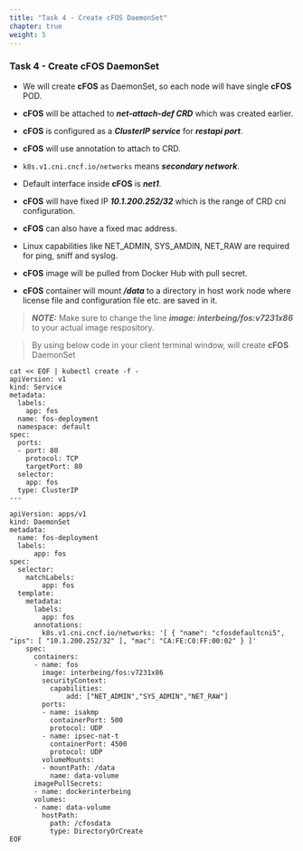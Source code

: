 ```yaml
---
title: "Task 4 - Create cFOS DaemonSet"
chapter: true
weight: 5
---
```


### Task 4 - Create cFOS DaemonSet

* We will create **cFOS** as DaemonSet, so each node will have single **cFOS** POD.

* **cFOS** will be attached to ***net-attach-def CRD*** which was created earlier.

* **cFOS** is configured as a ***ClusterIP service*** for ***restapi port***.

* **cFOS** will use annotation to attach to CRD. 

* `k8s.v1.cni.cncf.io/networks` means ***secondary network***.

* Default interface inside **cFOS** is ***net1***.

* **cFOS** will have fixed IP ***10.1.200.252/32*** which is the range of CRD cni configuration.

* **cFOS** can also have a fixed mac address.

* Linux capabilities like NET_ADMIN, SYS_AMDIN, NET_RAW are required for ping, sniff and syslog.

* **cFOS** image will be pulled from Docker Hub with pull secret.

* **cFOS** container will mount ***/data*** to a directory in host work node where license file and configuration file etc. are saved in it.

> **_NOTE:_** Make sure to change the line ***image: interbeing/fos:v7231x86*** to your actual image respository.

> By using below code in your client terminal window, will create **cFOS** DaemonSet

```
cat << EOF | kubectl create -f - 
apiVersion: v1
kind: Service
metadata:
  labels:
    app: fos
  name: fos-deployment
  namespace: default
spec:
  ports:
  - port: 80
    protocol: TCP
    targetPort: 80
  selector:
    app: fos
  type: ClusterIP
---

apiVersion: apps/v1
kind: DaemonSet
metadata:
  name: fos-deployment
  labels:
      app: fos
spec:
  selector:
    matchLabels:
        app: fos
  template:
    metadata:
      labels:
        app: fos
      annotations:
        k8s.v1.cni.cncf.io/networks: '[ { "name": "cfosdefaultcni5",  "ips": [ "10.1.200.252/32" ], "mac": "CA:FE:C0:FF:00:02" } ]'
    spec:
      containers:
      - name: fos
        image: interbeing/fos:v7231x86
        securityContext:
          capabilities:
              add: ["NET_ADMIN","SYS_ADMIN","NET_RAW"]
        ports:
        - name: isakmp
          containerPort: 500
          protocol: UDP
        - name: ipsec-nat-t
          containerPort: 4500
          protocol: UDP
        volumeMounts:
        - mountPath: /data
          name: data-volume
      imagePullSecrets:
      - name: dockerinterbeing
      volumes:
      - name: data-volume
        hostPath:
          path: /cfosdata
          type: DirectoryOrCreate
EOF
```  